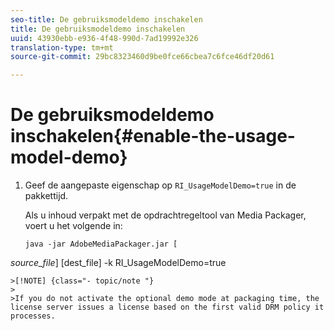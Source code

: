 ```yaml
---
seo-title: De gebruiksmodeldemo inschakelen
title: De gebruiksmodeldemo inschakelen
uuid: 43930ebb-e936-4f48-990d-7ad19992e326
translation-type: tm+mt
source-git-commit: 29bc8323460d9be0fce66cbea7c6fce46df20d61

---
```



# De gebruiksmodeldemo inschakelen{#enable-the-usage-model-demo}

1. Geef de aangepaste eigenschap op `RI_UsageModelDemo=true` in de pakkettijd.

   Als u inhoud verpakt met de opdrachtregeltool van Media Packager, voert u het volgende in:

   ```
   java -jar AdobeMediaPackager.jar [
   
<i>source_file</i>] [dest_file<i></i>] -k RI_UsageModelDemo=true

```
>[!NOTE] {class="- topic/note "}
>
>If you do not activate the optional demo mode at packaging time, the license server issues a license based on the first valid DRM policy it processes.

